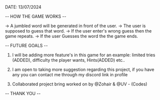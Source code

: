 

DATE: 13/07/2024

-- HOW THE GAME WORKS --

-> A jumbled word will be generated in front of the user.
-> The user is supposed to guess that word.
-> If the user enter's wrong guess then the game repeats.
-> If the user Guesses the word the the game ends.

-- FUTURE GOALS --

1) I will be adding more feature's in this game for an example: limited tries (ADDED), difficulty the player wants, Hints(ADDED) etc..
   
2) I am open to taking more suggestion regarding this project, if you have any you can contact me through my discord link in profile

3) Collaborated project bring worked on by @Zohair & @UV - (Codes)

-- THANK YOU --
